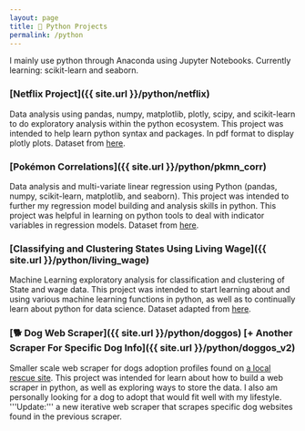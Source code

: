 ```yaml
---
layout: page
title: 🐍 Python Projects
permalink: /python
---
```


I mainly use python through Anaconda using Jupyter Notebooks. Currently learning: scikit-learn and seaborn.

### [Netflix Project]({{ site.url }}/python/netflix)
Data analysis using pandas, numpy, matplotlib, plotly, scipy, and scikit-learn to do exploratory analysis within the python ecosystem. This project was intended to help learn python syntax and packages. In pdf format to display plotly plots. Dataset from [here](https://www.kaggle.com/syedmubarak/netflix-dataset-latest-2021).

### [Pokémon Correlations]({{ site.url }}/python/pkmn_corr)
Data analysis and multi-variate linear regression using Python (pandas, numpy, scikit-learn, matplotlib, and seaborn). This project was intended to further my regression model building and analysis skills in python. This project was helpful in learning on python tools to deal with indicator variables in regression models. Dataset from [here](https://www.kaggle.com/mariotormo/complete-pokemon-dataset-updated-090420).

### [Classifying and Clustering States Using Living Wage]({{ site.url }}/python/living_wage)
Machine Learning exploratory analysis for classification and clustering of State and wage data. This project was intended to start learning about and using various machine learning functions in python, as well as to continually learn about python for data science. Dataset adapted from [here](https://www.kaggle.com/brandonconrady/living-wage-50-states).

### [🐕 Dog Web Scraper]({{ site.url }}/python/doggos) [+ Another Scraper For Specific Dog Info]({{ site.url }}/python/doggos_v2)
Smaller scale web scraper for dogs adoption profiles found on [a local rescue site](https://fetchwi.org/adopt). This project was intended for learn about how to build a web scraper in python, as well as exploring ways to store the data. I also am personally looking for a dog to adopt that would fit well with my lifestyle. '''Update:''' a new iterative web scraper that scrapes specific dog websites found in the previous scraper.